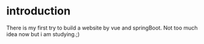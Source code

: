 # introduction

There is my first try to build a website by vue and springBoot.
Not too much idea now but i am studying.;)

